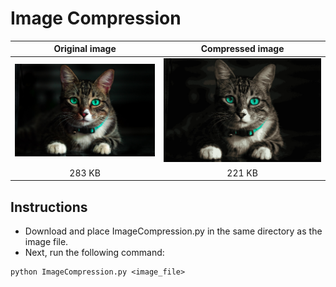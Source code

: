 # Image Compression

Original image | Compressed image
:-------------:|:---------------:
![original image](Image.jpg) | ![compressed image](Compressed_Image.jpg)
283 KB | 221 KB

## Instructions
* Download and place ImageCompression.py in the same directory as the image file.
* Next, run the following command:
```
python ImageCompression.py <image_file>
```
